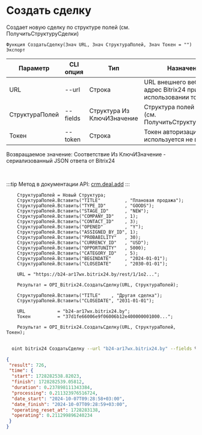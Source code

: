 ﻿---
sidebar_position: 1
---

# Создать сделку
 Создает новую сделку по структуре полей (см. ПолучитьСтруктуруСделки)



`Функция СоздатьСделку(Знач URL, Знач СтруктураПолей, Знач Токен = "") Экспорт`

  | Параметр | CLI опция | Тип | Назначение |
  |-|-|-|-|
  | URL | --url | Строка | URL внешнего вебхука или адрес Bitrix24 при использовании токена |
  | СтруктураПолей | --fields | Структура Из КлючИЗначение | Структура полей сделки (см. ПолучитьСтруктуруСделки) |
  | Токен | --token | Строка | Токен авторизации, если используется не вебхук |

  
  Возвращаемое значение:   Соответствие Из КлючИЗначение - сериализованный JSON ответа от Bitrix24

<br/>

:::tip
Метод в документации API: [crm.deal.add](https://dev.1c-bitrix.ru/rest_help/crm/cdeals/crm_deal_add.php)
:::
<br/>


```bsl title="Пример кода"
    СтруктураПолей = Новый Структура;
    СтруктураПолей.Вставить("TITLE"         , "Плановая продажа");
    СтруктураПолей.Вставить("TYPE_ID"       , "GOODS");
    СтруктураПолей.Вставить("STAGE_ID"      , "NEW");
    СтруктураПолей.Вставить("COMPANY_ID"    , 1);
    СтруктураПолей.Вставить("CONTACT_ID"    , 3);
    СтруктураПолей.Вставить("OPENED"        , "Y");
    СтруктураПолей.Вставить("ASSIGNED_BY_ID", 1);
    СтруктураПолей.Вставить("PROBABILITY"   , 30);
    СтруктураПолей.Вставить("CURRENCY_ID"   , "USD");
    СтруктураПолей.Вставить("OPPORTUNITY"   , 5000);
    СтруктураПолей.Вставить("CATEGORY_ID"   , 5);
    СтруктураПолей.Вставить("BEGINDATE"     , "2024-01-01");
    СтруктураПолей.Вставить("CLOSEDATE"     , "2030-01-01");

    URL = "https://b24-ar17wx.bitrix24.by/rest/1/1o2...";

    Результат = OPI_Bitrix24.СоздатьСделку(URL, СтруктураПолей);

    СтруктураПолей.Вставить("TITLE"    , "Другая сделка");
    СтруктураПолей.Вставить("CLOSEDATE", "2031-01-01");

    URL            = "b24-ar17wx.bitrix24.by";
    Токен          = "37d1fe66006e9f06006b12e400000001000...";

    Результат = OPI_Bitrix24.СоздатьСделку(URL, СтруктураПолей, Токен);
```



```sh title="Пример команды CLI"
    
  oint bitrix24 СоздатьСделку --url "b24-ar17wx.bitrix24.by" --fields %fields% --token "6476c766006e9f06006b12e400000001000..."

```

```json title="Результат"
{
 "result": 726,
 "time": {
  "start": 1728282538.82023,
  "finish": 1728282539.05812,
  "duration": 0.237898111343384,
  "processing": 0.211323976516724,
  "date_start": "2024-10-07T09:28:58+03:00",
  "date_finish": "2024-10-07T09:28:59+03:00",
  "operating_reset_at": 1728283138,
  "operating": 0.211299896240234
 }
}
```
